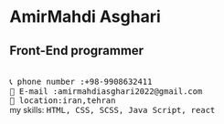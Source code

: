 # AmirMahdi Asghari
## Front-End programmer
<br>
<samp>
  📞 phone number :+98-9908632411
  <br>
  📧 E-mail :amirmahdiasghari2022@gmail.com<br>
  📍 location:iran,tehran
</samp>
<br>
my skills:
<samp>
  HTML,
  CSS,
  SCSS,
  Java Script,
  react
</samp>
<br>
